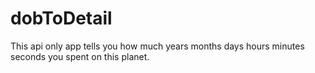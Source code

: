 # dobToDetail
This api only app tells you how much years months days hours minutes seconds you spent on this planet.
